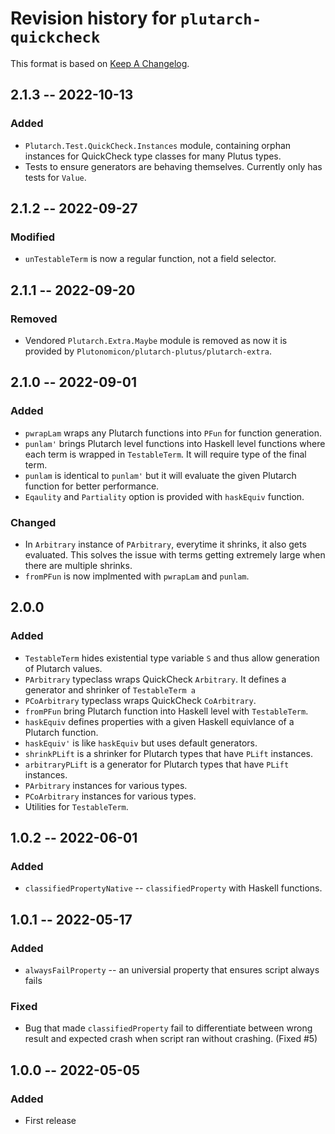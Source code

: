 # Revision history for `plutarch-quickcheck`

This format is based on [Keep A Changelog](https://keepachangelog.com/en/1.0.0).

## 2.1.3 -- 2022-10-13

### Added

* `Plutarch.Test.QuickCheck.Instances` module, containing orphan instances for
  QuickCheck type classes for many Plutus types.
* Tests to ensure generators are behaving themselves. Currently only has tests
  for `Value`.

## 2.1.2 -- 2022-09-27

### Modified

* `unTestableTerm` is now a regular function, not a field selector.

## 2.1.1 -- 2022-09-20

### Removed

* Vendored `Plutarch.Extra.Maybe` module is removed as now it is provided by
  `Plutonomicon/plutarch-plutus/plutarch-extra`.

## 2.1.0 -- 2022-09-01

### Added

* `pwrapLam` wraps any Plutarch functions into `PFun` for function generation.
* `punlam'` brings Plutarch level functions into Haskell level functions where
  each term is wrapped in `TestableTerm`. It will require type of the final term.
* `punlam` is identical to `punlam'` but it will evaluate the given Plutarch function
  for better performance.
* `Eqaulity` and `Partiality` option is provided with `haskEquiv` function.

### Changed

* In `Arbitrary` instance of `PArbitrary`, everytime it shrinks, it also gets evaluated.
  This solves the issue with terms getting extremely large when there are multiple shrinks.
* `fromPFun` is now implmented with `pwrapLam` and `punlam`.

## 2.0.0

### Added

* `TestableTerm` hides existential type variable `S` and thus allow generation of
  Plutarch values.
* `PArbitrary` typeclass wraps QuickCheck `Arbitrary`. It defines a generator and shrinker
  of `TestableTerm a`
* `PCoArbitrary` typeclass wraps QuickCheck `CoArbitrary`.
* `fromPFun` bring Plutarch function into Haskell level with `TestableTerm`.
* `haskEquiv` defines properties with a given Haskell equivlance of a Plutarch function.
* `haskEquiv'` is like `haskEquiv` but uses default generators.
* `shrinkPLift` is a shrinker for Plutarch types that have `PLift` instances.
* `arbitraryPLift` is a generator for Plutarch types that have `PLift` instances.
* `PArbitrary` instances for various types.
* `PCoArbitrary` instances for various types.
* Utilities for `TestableTerm`.

## 1.0.2 -- 2022-06-01

### Added

* `classifiedPropertyNative` -- `classifiedProperty` with Haskell functions.

## 1.0.1 -- 2022-05-17

### Added

* `alwaysFailProperty` -- an universial property that ensures script always fails

### Fixed

* Bug that made `classifiedProperty` fail to differentiate between
  wrong result and expected crash when script ran without
  crashing. (Fixed #5)

## 1.0.0 -- 2022-05-05

### Added

* First release
